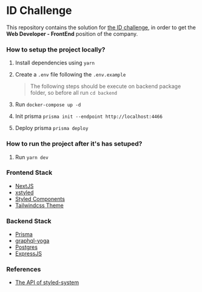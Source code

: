 # ID Challenge

This repository contains the solution for
[the ID challenge](https://www.notion.so/Reto-chat-an-nimo-1ad4ccfb508f447c90171914545f365a),
in order to get the **Web Developer - FrontEnd** position of the company.

### How to setup the project locally?

1. Install dependencies using `yarn`

2. Create a `.env` file following the `.env.example`

   > The following steps should be execute on backend package folder, so before
   > all run `cd backend`

3. Run `docker-compose up -d`
4. Init prisma `prisma init --endpoint http://localhost:4466`
5. Deploy prisma `prisma deploy`

### How to run the project after it's has setuped?

1. Run `yarn dev`

### Frontend Stack

- [NextJS](https://nextjs.org/)
- [xstyled](https://xstyled.dev/)
- [Styled Components](https://www.styled-components.com/)
- [Tailwindcss Theme](https://tailwindcss.com/)

### Backend Stack

- [Prisma](https://www.prisma.io/)
- [graphql-yoga](https://github.com/prisma-labs/graphql-yoga)
- [Postgres](https://www.postgresql.org/)
- [ExpressJS](https://expressjs.com/)

### References

- [The API of styled-system](https://styled-system.com/api)
